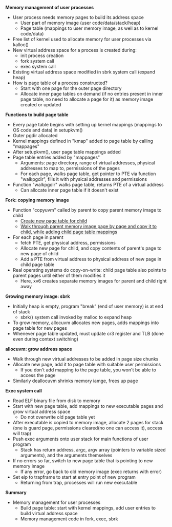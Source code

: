 **Memory management of user processes**
- User process needs memory pages to build its address space
    * User part of memory image (user code/data/stack/heap)
    * Page table (mappings to user memory image, as well as to kernel code/data)
- Free list of kernel used to allocate memory for user processes via kalloc()
- New virtual address space for a process is created during:
    * init process creation
    * fork system call
    * exec system call
- Existing virtual address space modified in sbrk system call (expand heap)
- How is page table of a process constructed?
    * Start with one page for the outer page directory
    * Allocate inner page tables on demand (if no entries present in inner page table, no need to allocate a page for it) as memory image created or updated

**Functions to build page table**
- Every page table begins with setting up kernel mappings (mappings to OS code and data) in setupkvm()
- Outer pgdir allocated
- Kernel mappings defined in "kmap" added to page table by calling "mappages"
- After setupkvm(), user page table mappings added
- Page table entries added by "mappages"
    * Arguments: page directory, range of virtual addresses, physical addresses to map to, permissions of the pages
    * For each page, walks page table, get pointer to PTE via function "walkpgdir", fills it with physical addresses and permissions
- Function "walkpgdir" walks page table, returns PTE of a virtual address
    * Can allocate inner page table if it doesn't exist

**Fork: copying memory image**
- Function "copyuvm" called by parent to copy parent memory image to child
    * <u>Create new page table for child</u>
    * <u>Walk through parent memory image page by page and copy it to child, while adding child page table mappings</u>
- For each page in parent
    * fetch PTE, get physical address, permissions
    * Allocate new page for child, and copy contents of parent's page to new page of child
    * Add a PTE from virtual address to physical address of new page in child page table
- Real operating systems do copy-on-write: child page table also points to parent pages until either of them modifies it
    * Here, xv6 creates separate memory images for parent and child right away

**Growing memory image: sbrk**
- Initially heap is empty, program "break" (end of user memory) is at end of stack
    * sbrk() system call invoked by malloc to expand heap
- To grow memory, allocuvm allocates new pages, adds mappings into page table for new pages
- Whenever page table updated, must update cr3 register and TLB (done even during context switching)

**allocuvm: grow address space**
- Walk through new virtual addresses to be added in page size chunks
- Allocate new page, add it to page table with suitable user permissions
    * If you don't add mapping to the page table, you won't be able to access the page
- Similarly deallocuvm shrinks memory iamge, frees up page

**Exec system call**
- Read ELF binary file from disk to memory
- Start with new page table, add mappings to new executable pages and grow virtual address space
    * Do not overwrite old page table yet
- After executable is copied to memory image, allocate 2 pages for stack (one is guard page, permissions cleared(no one can access it), access will trap)
- Push exec arguments onto user stack for main functions of user program
    * Stack has return address, argc, argv array (pointers to variable sized arguments), and the arguments themselves
- If no errors so far, switch to new page table that is pointing to new memory image
    * If any error, go back to old memory image (exec returns with error)
- Set eip to trapframe to start at entry point of new program
    * Returning from trap, processes will run new executable

**Summary**
- Memory management for user processes
    * Build page table: start with kernel mappings, add user entries to build virtual address space
    * Memory management code in fork, exec, sbrk
